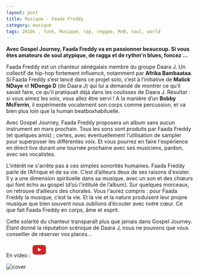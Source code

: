 ```yaml
---
layout: post
title: Musique - Faada Freddy
category: musique
tags: 2010s , funk, Musique, rap, reggae, RnB, soul, world
---
```

**Avec Gospel Journey, Faada Freddy va en passionner beaucoup. Si vous êtes amateurs de soul atypique, de ragga et de rythm'n blues, foncez …**

Faada Freddy est un chanteur sénégalais membre du groupe Daara J. Un collectif de hip-hop fortement influencé, notamment par **Afrika Bambaataa**. Si Faada Freddy s’est lancé dans ce projet solo, c’est à l’initiative de **Malick NDaye** et **NDongo D** (de Daara J) qui lui a demandé de montrer ce qu’il savait faire, ce qu’il pratiquait déjà dans les coulisses de Daara J. Résultat : si vous aimez les voix, vous allez être servi ! A la manière d’un **Bobby McFerrin**, il expérimente vocalement son corps comme percussion, et va bien plus loin que la human beatboxhabituelle.

Avec Gospel Journey, Faada Freddy proposera un album sans aucun instrument en mars prochain. Tous les sons sont produits par Faada Freddy (et quelques amis) ; certes, avec éventuellement l’utilisation de sampler pour superposer les différentes voix. Et vous pourrez en faire l'expérience en direct live durant une tournée prochaine avec ses musiciens, pardon, avec ses vocalistes.

L’intérêt ne s'arrête pas à ces simples sonorités humaines. Faada Freddy parle de l’Afrique et de sa vie. C’est d’ailleurs deux de ses raisons d'exister. Il y a une dimension spirituelle dans sa musique, avec un son et des chœurs qui font écho au gospel (d’où l’intitulé de l’album). Sur quelques morceaux, on retrouve d’ailleurs des chorales. Vous l'aurez compris : pour Faada Freddy la musique, c’est la vie. Et la vie et la nature produisent leur propre musique que bien souvent nous oublions d’écouter avec notre cœur. Ce que fait Faada Freddy en corps, âme et esprit.

Cette solarité du chanteur transparaît plus que jamais dans Gospel Journey. Étant donné la réputation scénique de Daara J, nous ne pouvons que vous conseiller de réserver vos places…

En video : [![video](/images/youtube.png)](https://www.youtube.com/watch?v=DN0-Ute1ocE)

![cover](https://filedn.eu/llqi9IBxlYouGRXYG2xlROb/img/2015/faada-freddy.jpg)
